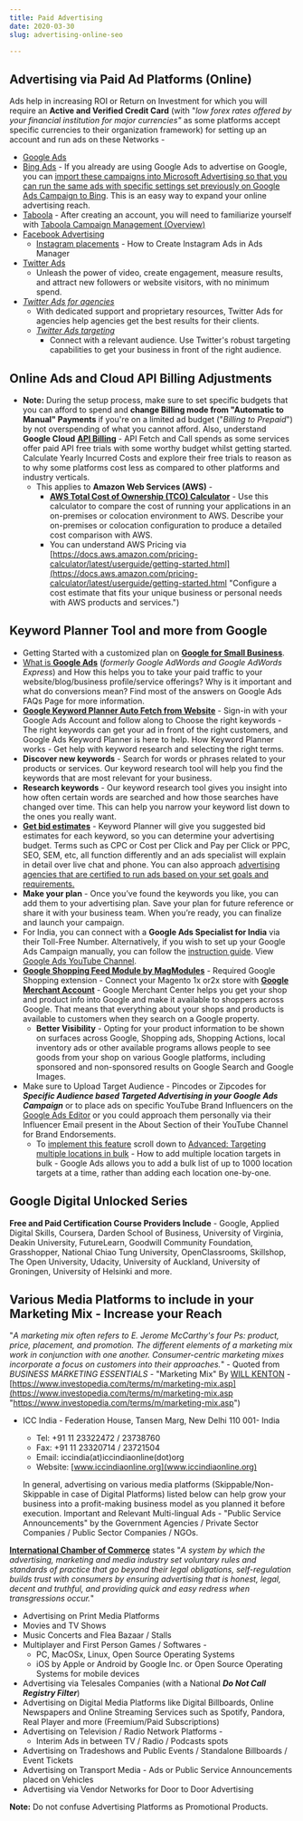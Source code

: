 ```yaml
---
title: Paid Advertising
date: 2020-03-30
slug: advertising-online-seo

---
```

## Advertising via Paid Ad Platforms (Online)

Ads help in increasing ROI or Return on Investment for which you will require an **Active and Verified Credit Card** (with "_low forex rates offered by your financial institution for major currencies"_ as some platforms accept specific currencies to their organization framework) for setting up an account and run ads on these Networks -

* [Google Ads](https://ads.google.com/intl/en_in/home/ "Google Ads India")
* [Bing Ads](https://ads.microsoft.com/ "Microsoft Bing Ads") - If you already are using Google Ads to advertise on Google, you can [import these campaigns into Microsoft Advertising so that you can run the same ads with specific settings set previously on Google Ads Campaign to Bing](https://help.ads.microsoft.com/apex/index/3/en-us/51050/ "Import Google Ads campaigns into Microsoft Advertising so that you can run the same ads on Bing"). This is an easy way to expand your online advertising reach.
* [Taboola](https://www.taboola.com/ "Taboola Paid Ads") - After creating an account, you will need to familiarize yourself with [Taboola Campaign Management (Overview)](https://help.taboola.com/hc/en-us/articles/115005787207-Campaign-Management-Overview "Taboola Campaign Management (Overview)")
* [Facebook Advertising](https://www.facebook.com/business/help/169249477193317# "Create ads from Ads Manager")
  * [Instagram placements](https://en-gb.facebook.com/business/help/1513393428972189 "Instagram placements - How to Create Instagram Ads in Ads Manager") - How to Create Instagram Ads in Ads Manager
* [Twitter Ads](https://business.twitter.com/en/solutions.html "Find the type of Twitter Ads for your business")
  * Unleash the power of video, create engagement, measure results, and attract new followers or website visitors, with no minimum spend.
* [_Twitter Ads for agencies_](https://business.twitter.com/en/solutions/agency.html?ref=en-btc-solutions-footer "Twitter Ads for agencies")
  * With dedicated support and proprietary resources, Twitter Ads for agencies help agencies get the best results for their clients.
  * [_Twitter Ads targeting_](https://business.twitter.com/en/targeting.html?ref=en-btc-solutions-card "Twitter Ads targeting")
    * Connect with a relevant audience. Use Twitter's robust targeting capabilities to get your business in front of the right audience.

## Online Ads and Cloud API Billing Adjustments

* **Note:** During the setup process, make sure to set specific budgets that you can afford to spend and **change Billing mode from "Automatic to Manual" Payments** if you're on a limited ad budget ("_Billing to Prepaid_") by not overspending of what you cannot afford. Also, understand **Google Cloud** [**API Billing**](https://cloud.google.com/pricing/list "Google Cloud Billing") - API Fetch and Call spends as some services offer paid API free trials with some worthy budget whilst getting started. Calculate Yearly Incurred Costs and explore their free trials to reason as to why some platforms cost less as compared to other platforms and industry verticals.
  * This applies to **Amazon Web Services (AWS)** -
    * [**AWS Total Cost of Ownership (TCO) Calculator**](https://aws.amazon.com/tco-calculator/?nc2=h_ql_pr_calc_tco "AWS Total Cost of Ownership (TCO) Calculator") - Use this calculator to compare the cost of running your applications in an on-premises or colocation environment to AWS. Describe your on-premises or colocation configuration to produce a detailed cost comparison with AWS.
    * You can understand AWS Pricing via [https://docs.aws.amazon.com/pricing-calculator/latest/userguide/getting-started.html](https://docs.aws.amazon.com/pricing-calculator/latest/userguide/getting-started.html "Configure a cost estimate that fits your unique business or personal needs with AWS products and services.")

## Keyword Planner Tool and more from Google

* Getting Started with a customized plan on [**Google for Small Business**](https://smallbusiness.withgoogle.com/?utm_source=google&utm_medium=ep&utm_campaign=bar_coronavirus#!/ "Google has a range of products to help your business grow. Get a personalized plan to see your full set of recommendations, or get started right away with these key products.").
* [What is **Google Ads**](https://ads.google.com/intl/en_in/home/faq/ "FAQs - What is Google Ads") (_formerly Google AdWords and Google AdWords Express_) and How this helps you to take your paid traffic to your website/blog/business profile/service offerings? Why is it important and what do conversions mean? Find most of the answers on Google Ads FAQs Page for more information.
* [**Google Keyword Planner Auto Fetch from Website**](https://ads.google.com/intl/en_in/home/tools/keyword-planner/ "Google Ads Keyword Planner") - Sign-in with your Google Ads Account and follow along to Choose the right keywords - The right keywords can get your ad in front of the right customers, and Google Ads Keyword Planner is here to help. How Keyword Planner works - Get help with keyword research and selecting the right terms.
* **Discover new keywords** - Search for words or phrases related to your products or services. Our keyword research tool will help you find the keywords that are most relevant for your business.
* **Research keywords** - Our keyword research tool gives you insight into how often certain words are searched and how those searches have changed over time. This can help you narrow your keyword list down to the ones you really want.
* [**Get bid estimates**](https://ads.google.com/intl/en_in/home/pricing/ "Google Ads - Cost Estimates based on Search Terms or Campaign Settings") - Keyword Planner will give you suggested bid estimates for each keyword, so you can determine your advertising budget. Terms such as CPC or Cost per Click and Pay per Click or PPC, SEO, SEM, etc, all function differently and an ads specialist will explain in detail over live chat and phone. You can also approach [advertising agencies that are certified to run ads based on your set goals and requirements.](https://www.google.com/intl/en-GB_in/partners/about/ "The Google Partner badge shows that specific Partners have passed Google Ads product certification exams and are up-to-date with the latest product knowledge. In other words, they earned it.")
* **Make your plan** - Once you’ve found the keywords you like, you can add them to your advertising plan. Save your plan for future reference or share it with your business team. When you’re ready, you can finalize and launch your campaign.
* For India, you can connect with a **Google Ads Specialist for India** via their Toll-Free Number. Alternatively, if you wish to set up your Google Ads Campaign manually, you can follow the [instruction guide](https://support.google.com/google-ads/answer/6146252?hl=en&ref_topic=3119071,3181080,3126923,&visit_id=637214967552416815-1875820353&rd=1 "Your guide to Google Ads"). View [Google Ads YouTube Channel](https://www.youtube.com/user/learnwithgoogle?hl=en "Google Ads YouTube Channel").
* [**Google Shopping Feed Module by MagModules**](https://www.magmodules.eu/magento2-google-shopping-feed.html "Google Shopping extension - Connect your Magento store with Google Merchant account.") - Required Google Shopping extension - Connect your Magento 1x or2x store with [**Google Merchant Account**](https://www.google.com/retail/solutions/merchant-center/ "Google Merchant Account") - Google Merchant Center helps you get your shop and product info into Google and make it available to shoppers across Google. That means that everything about your shops and products is available to customers when they search on a Google property.
  * **Better Visibility** - Opting for your product information to be shown on surfaces across Google, Shopping ads, Shopping Actions, local inventory ads or other available programs allows people to see goods from your shop on various Google platforms, including sponsored and non-sponsored results on Google Search and Google Images.
* Make sure to Upload Target Audience - Pincodes or Zipcodes for **_Specific Audience based Targeted Advertising in your Google Ads Campaign_** or to place ads on specific YouTube Brand Influencers on the [Google Ads Editor](https://ads.google.com/intl/en_in/home/tools/ads-editor/ "Google Ads Editor") or you could approach them personally via their Influencer Email present in the About Section of their YouTube Channel for Brand Endorsements.
  * To [implement this feature](https://support.google.com/google-ads/answer/1722043?hl=en "Upload Target Audience Pincodes or Zipcodes for Google Targeted Advertising") scroll down to [Advanced: Targeting multiple locations in bulk](https://support.google.com/google-ads/answer/1722043?hl=en "Advanced: Targeting multiple locations in bulk") - How to add multiple location targets in bulk - Google Ads allows you to add a bulk list of up to 1000 location targets at a time, rather than adding each location one-by-one.

## Google Digital Unlocked Series

**Free and Paid Certification Course Providers Include** - Google, Applied Digital Skills, Coursera, Darden School of Business, University of Virginia, Deakin University, FutureLearn, Goodwill Community Foundation, Grasshopper, National Chiao Tung University, OpenClassrooms, Skillshop, The Open University, Udacity, University of Auckland, University of Groningen, University of Helsinki and more.

## Various Media Platforms to include in your Marketing Mix - Increase your Reach

"_A marketing mix often refers to E. Jerome McCarthy's four Ps: product, price, placement, and promotion. The different elements of a marketing mix work in conjunction with one another. Consumer-centric marketing mixes incorporate a focus on customers into their approaches._" - Quoted from _BUSINESS  MARKETING ESSENTIALS_ - "Marketing Mix" By [WILL KENTON](https://www.investopedia.com/contributors/53661/ "Will Kenton - Developed Investopedia's Anxiety Index and its performance marketing content initiative") - [https://www.investopedia.com/terms/m/marketing-mix.asp](https://www.investopedia.com/terms/m/marketing-mix.asp "https://www.investopedia.com/terms/m/marketing-mix.asp")

* ICC India - Federation House, Tansen Marg, New Delhi 110 001- India
  * Tel: +91 11 23322472 / 23738760
  * Fax: +91 11 23320714 / 23721504
  * Email: iccindia(at)iccindiaonline(dot)org
  * Website: [www.iccindiaonline.org](www.iccindiaonline.org)

  In general, advertising on various media platforms (Skippable/Non-Skippable in case of Digital Platforms) listed below can help grow your business into a profit-making business model as you planned it before execution. Important and Relevant Multi-lingual Ads - "Public Service Announcements" by the Government Agencies / Private Sector Companies / Public Sector Companies / NGOs.

[**International Chamber of Commerce**](https://iccwbo.org/global-issues-trends/responsible-business/marketing-advertising/ "International Chamber of Commerce - Global issues & trends » Responsible business » Marketing & advertising") states "_A system by which the advertising, marketing and media industry set voluntary rules and standards of practice that go beyond their legal obligations, self-regulation builds trust with consumers by ensuring advertising that is honest, legal, decent and truthful, and providing quick and easy redress when transgressions occur._"

* Advertising on Print Media Platforms
* Movies and TV Shows
* Music Concerts and Flea Bazaar / Stalls
* Multiplayer and First Person Games / Softwares -
  * PC, MacOSx, Linux, Open Source Operating Systems
  * iOS by Apple or Android by Google Inc. or Open Source Operating Systems for mobile devices
* Advertising via Telesales Companies (with a National **_Do Not Call Registry Filter_**)
* Advertising on Digital Media Platforms like Digital Billboards, Online Newspapers and Online Streaming Services such as Spotify, Pandora, Real Player and more (Freemium/Paid Subscriptions)
* Advertising on Television / Radio Network Platforms -
  * Interim Ads in between TV / Radio / Podcasts spots
* Advertising on Tradeshows and Public Events / Standalone Billboards / Event Tickets
* Advertising on Transport Media - Ads or Public Service Announcements placed on Vehicles
* Advertising via Vendor Networks for Door to Door Advertising

**Note:** Do not confuse Advertising Platforms as Promotional Products.